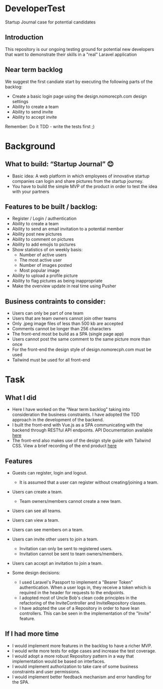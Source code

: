 # DeveloperTest
Startup Journal case for potential candidates

## Introduction
This repository is our ongoing testing ground for potential new developers that want to demonstrate their skills in a "real" Laravel application

## Near term backlog
We suggest the first candiate start by executing the following parts of the backlog:
- Create a basic login page using the design.nomorecph.com design settings
- Ability to create a team
- Ability to send invite
- Ability to accept invite

Remember: Do it TDD - write the tests first ;)

# Background

## What to build: “Startup Journal” 😊
-	Basic idea: A web platform in which employees of innovative startup companies can login and share pictures from the startup journey. 
-	You have to build the simple MVP of the product in order to test the idea with your partners

## Features to be built / backlog:
- Register / Login / authentication
- Ability to create a team
- Ability to send an email invitation to a potential member
- Ability post new pictures 
- Ability to comment on pictures
- Ability to add emojis to pictures 
- Show statistics of on weekly basis:
  - Number of active users
  - The most active user
  - Number of images posted
  - Most popular image 
- Ability to upload a profile picture
- Ability to flag pictures as being inappropriate 
- Make the overview update in real time using Pusher

## Business contraints to consider:
- Users can only be part of one team
- Users that are team owners cannot join other teams
- Only .jpeg image files of less than 500 kb are accepted
- Comments cannot be longer than 256 characters  
- The front-end most be build as a SPA (single page app)
- Users cannot post the same comment to the same picture more than once
- For the front-end the design style of design.nomorecph.com must be used
- Tailwind must be used for all front-end

# Task

## What I did

- Here I have worked on the "Near term backlog" taking into consideration the business constraints. I have adopted the TDD approach in the development of the backend. 
- I built the front-end with Vue.js as a SPA communicating with the backend through RESTful API endpoints. API Documentation available [here](https://documenter.getpostman.com/view/2211912/TVmLCJiY)
- The front-end also makes use of the design style guide with Tailwind CSS.
View a brief recording of the end product [here](https://www.loom.com/share/2322773e626248cda4414a75f8222a3a)

## Features

- Guests can register, login and logout.
	- It is assumed that a user can register without creating/joining a team.
- Users can create a team.
	- Team owners/members cannot create a new team.
- Users can see all teams.
- Users can view a team.
- Users can see members on a team.
- Users can invite other users to join a team.
	- Invitation can only be sent to registered users.
	- Invitation cannot be sent to team owners/members.
- Users can accept an invitation to join a team.

- Some design decisions:
	- I used Laravel's Passport to implement a "Bearer Token" authentication. When a user logs in, they receive a token which is required in the header for requests to the endpoints.
	- I adopted most of Uncle Bob's clean code principles in the refactoring of the InviteController and InviteRepository classes.
	- I have adopted the use of a Repository in order to have lean controllers. This can be seen in the implementation of the "Invite" feature.

## If I had more time 

- I would implement more features in the backlog to have a richer MVP.
- I would write more tests for edge cases and increase the test coverage.
- I would adopt a more robust Repository pattern in a way that implementation would be based on interfaces.
- I would implement authorization to take care of some business constraints and user permissions.
- I would implement better feedback mechanism and error handling for the SPA.



